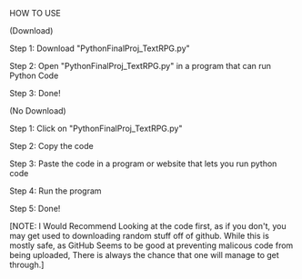 HOW TO USE

(Download)

Step 1: Download "PythonFinalProj_TextRPG.py"

Step 2: Open "PythonFinalProj_TextRPG.py" in a program that can run Python Code

Step 3: Done!

(No Download)

Step 1: Click on "PythonFinalProj_TextRPG.py"

Step 2: Copy the code

Step 3: Paste the code in a program or website that lets you run python code

Step 4: Run the program

Step 5: Done!

[NOTE: I Would Recommend Looking at the code first, as if you don't, you may get used to downloading random stuff off of github. While this is mostly safe, as GitHub Seems to be good at preventing malicous code from being uploaded, There is always the chance that one will manage to get through.]
